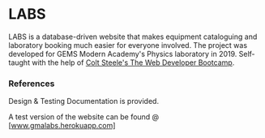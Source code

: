 # LABS

LABS is a database-driven website that makes equipment cataloguing and laboratory booking much easier for everyone involved. The project was developed for GEMS Modern Academy's Physics laboratory in 2019. Self-taught with the help of [Colt Steele's The Web Developer Bootcamp](https://www.udemy.com/course/the-web-developer-bootcamp/).

### References

Design & Testing Documentation is provided.

A test version of the website can be found @ [www.gmalabs.herokuapp.com]
